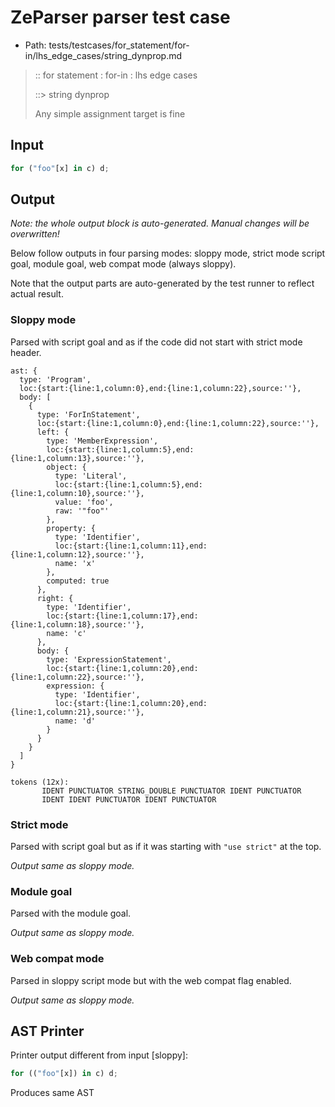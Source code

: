 # ZeParser parser test case

- Path: tests/testcases/for_statement/for-in/lhs_edge_cases/string_dynprop.md

> :: for statement : for-in : lhs edge cases
>
> ::> string dynprop
>
> Any simple assignment target is fine

## Input

`````js
for ("foo"[x] in c) d;
`````

## Output

_Note: the whole output block is auto-generated. Manual changes will be overwritten!_

Below follow outputs in four parsing modes: sloppy mode, strict mode script goal, module goal, web compat mode (always sloppy).

Note that the output parts are auto-generated by the test runner to reflect actual result.

### Sloppy mode

Parsed with script goal and as if the code did not start with strict mode header.

`````
ast: {
  type: 'Program',
  loc:{start:{line:1,column:0},end:{line:1,column:22},source:''},
  body: [
    {
      type: 'ForInStatement',
      loc:{start:{line:1,column:0},end:{line:1,column:22},source:''},
      left: {
        type: 'MemberExpression',
        loc:{start:{line:1,column:5},end:{line:1,column:13},source:''},
        object: {
          type: 'Literal',
          loc:{start:{line:1,column:5},end:{line:1,column:10},source:''},
          value: 'foo',
          raw: '"foo"'
        },
        property: {
          type: 'Identifier',
          loc:{start:{line:1,column:11},end:{line:1,column:12},source:''},
          name: 'x'
        },
        computed: true
      },
      right: {
        type: 'Identifier',
        loc:{start:{line:1,column:17},end:{line:1,column:18},source:''},
        name: 'c'
      },
      body: {
        type: 'ExpressionStatement',
        loc:{start:{line:1,column:20},end:{line:1,column:22},source:''},
        expression: {
          type: 'Identifier',
          loc:{start:{line:1,column:20},end:{line:1,column:21},source:''},
          name: 'd'
        }
      }
    }
  ]
}

tokens (12x):
       IDENT PUNCTUATOR STRING_DOUBLE PUNCTUATOR IDENT PUNCTUATOR
       IDENT IDENT PUNCTUATOR IDENT PUNCTUATOR
`````

### Strict mode

Parsed with script goal but as if it was starting with `"use strict"` at the top.

_Output same as sloppy mode._

### Module goal

Parsed with the module goal.

_Output same as sloppy mode._

### Web compat mode

Parsed in sloppy script mode but with the web compat flag enabled.

_Output same as sloppy mode._

## AST Printer

Printer output different from input [sloppy]:

````js
for (("foo"[x]) in c) d;
````

Produces same AST
